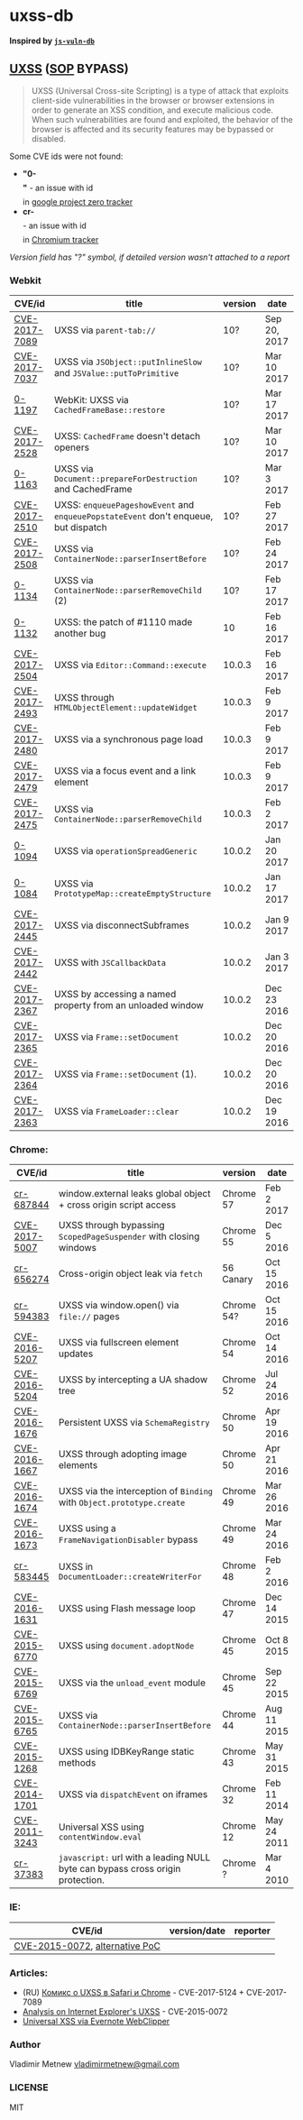 # uxss-db

**Inspired by [`js-vuln-db`](https://github.com/tunz/js-vuln-db)**

## [UXSS](https://www.acunetix.com/blog/articles/universal-cross-site-scripting-uxss/) ([SOP](https://en.wikipedia.org/wiki/Same-origin_policy) BYPASS)

> UXSS (Universal Cross-site Scripting) is a type of attack that exploits client-side vulnerabilities in the browser or browser extensions in order to generate an XSS condition, and execute malicious code. When such vulnerabilities are found and exploited, the behavior of the browser is affected and its security features may be bypassed or disabled.

Some CVE ids were not found:
- **"0-$$$$"** - an issue with id *$$$$* in [google project zero tracker](https://bugs.chromium.org/p/project-zero/issues/list)
- **cr-$$$$** - an issue with id *$$$$* in [Chromium tracker](https://bugs.chromium.org/p/chromium/issues/list)

_Version field has "?" symbol, if detailed version wasn't attached to a report_

### Webkit

| CVE/id                 | title  | version | date  |
|----------------------- |------- | ------- | ----- |
| [CVE-2017-7089](https://github.com/Bo0oM/CVE-2017-7089) | UXSS via `parent-tab://` | 10? | Sep 20, 2017
| [CVE-2017-7037](./webkit/CVE-2017-7037) | UXSS via `JSObject::putInlineSlow` and `JSValue::putToPrimitive` |  10? | Mar 10 2017 |
| [0-1197](./webkit/0-1197) | WebKit: UXSS via `CachedFrameBase::restore` | 10? | Mar 17 2017
| [CVE-2017-2528](./webkit/CVE-2017-2528) | UXSS: `CachedFrame` doesn't detach openers | 10? | Mar 10 2017 |
| [0-1163](./webkit/0-1163) | UXSS via `Document::prepareForDestruction` and CachedFrame | 10? | Mar 3 2017 |
| [CVE-2017-2510](./webkit/CVE-2017-2510) | UXSS: `enqueuePageshowEvent` and `enqueuePopstateEvent` don't enqueue, but dispatch | 10? | Feb 27 2017 |
| [CVE-2017-2508](./webkit/CVE-2017-2508) | UXSS via `ContainerNode::parserInsertBefore` | 10?  | Feb 24 2017 |
| [0-1134](./webkit/0-1134) | UXSS via `ContainerNode::parserRemoveChild` (2) | 10? | Feb 17 2017 |
| [0-1132](./webkit/0-1132) | UXSS: the patch of #1110 made another bug | 10 | Feb 16 2017 |
| [CVE-2017-2504](./webkit/CVE-2017-2504) | UXSS via `Editor::Command::execute` | 10.0.3 | Feb 16 2017 |
| [CVE-2017-2493](./webkit/CVE-2017-2493) | UXSS through `HTMLObjectElement::updateWidget` | 10.0.3 | Feb 9 2017 |
| [CVE-2017-2480](./webkit/CVE-2017-2480) | UXSS via a synchronous page load | 10.0.3 | Feb 9 2017 |
| [CVE-2017-2479](./webkit/CVE-2017-2479) | UXSS via a focus event and a link element | 10.0.3 | Feb 9 2017 |
| [CVE-2017-2475](./webkit/CVE-2017-2475) | UXSS via `ContainerNode::parserRemoveChild` | 10.0.3 | Feb 2 2017 |
| [0-1094](./webkit/0-1094) | UXSS via `operationSpreadGeneric` | 10.0.2 | Jan 20 2017 |
| [0-1084](./webkit/0-1084) | UXSS via `PrototypeMap::createEmptyStructure` | 10.0.2 | Jan 17 2017
| [CVE-2017-2445](./webkit/CVE-2017-2445) | UXSS via disconnectSubframes | 10.0.2 | Jan 9 2017 |
| [CVE-2017-2442](./webkit/CVE-2017-2442) | UXSS with `JSCallbackData` | 10.0.2 | Jan 3 2017
| [CVE-2017-2367](./webkit/CVE-2017-2367) | UXSS by accessing a named property from an unloaded window | 10.0.2 | Dec 23 2016 |
| [CVE-2017-2365](./webkit/CVE-2017-2365) | UXSS via `Frame::setDocument` | 10.0.2 | Dec 20 2016 |
| [CVE-2017-2364](./webkit/CVE-2017-2364) | UXSS via `Frame::setDocument` (1). | 10.0.2 | Dec 20 2016 |
| [CVE-2017-2363](./webkit/CVE-2017-2363) | UXSS via `FrameLoader::clear` | 10.0.2 | Dec 19 2016 |


### Chrome:
| CVE/id                                  | title             | version  | date |
|---------------------------------------- |------------------ |--------- |----- |
| [cr-687844](./chrome/cr-687844)         | window.external leaks global object + cross origin script access  | Chrome 57 | Feb 2 2017 |
| [CVE-2017-5007](./chrome/CVE-2017-5007) | UXSS through bypassing `ScopedPageSuspender` with closing windows | Chrome 55 | Dec 5 2016 |
| [cr-656274](./chrome/cr-656274)         | Cross-origin object leak via `fetch` | 56 Canary | Oct 15 2016 |
| [cr-594383](./chrome/cr-594383)         | UXSS via window.open() via `file://` pages | Chrome 54? | Oct 15 2016 |
| [CVE-2016-5207](./chrome/CVE-2016-5207) | UXSS via fullscreen element updates | Chrome 54 | Oct 14 2016 |
| [CVE-2016-5204](./chrome/CVE-2016-5204) | UXSS by intercepting a UA shadow tree | Chrome 52 | Jul 24 2016 |
| [CVE-2016-1676](./chrome/CVE-2016-1676) | Persistent UXSS via `SchemaRegistry` | Chrome 50 | Apr 19 2016 |
| [CVE-2016-1667](./chrome/CVE-2016-1667) | UXSS through adopting image elements | Chrome 50 | Apr 21 2016 |
| [CVE-2016-1674](./chrome/CVE-2016-1674) | UXSS via the interception of `Binding` with `Object.prototype.create` | Chrome 49 | Mar 26 2016 |
| [CVE-2016-1673](./chrome/CVE-2016-1673) | UXSS using a `FrameNavigationDisabler` bypass | Chrome 49 | Mar 24 2016 |
| [cr-583445]('./chrome/cr-583445')       | UXSS in `DocumentLoader::createWriterFor` | Chrome 48 | Feb 2 2016 |
| [CVE-2016-1631](./chrome/CVE-2016-1631) | UXSS using Flash message loop | Chrome 47 | Dec 14 2015 |
| [CVE-2015-6770](./chrome/CVE-2015-6770) | UXSS using `document.adoptNode` | Chrome 45 | Oct 8 2015 |
| [CVE-2015-6769](./chrome/CVE-2015-6769) | UXSS via the `unload_event` module | Chrome 45 | Sep 22 2015 |
| [CVE-2015-6765](./chrome/CVE-2015-6765) | UXSS via `ContainerNode::parserInsertBefore` | Chrome 44 | Aug 11 2015 |
| [CVE-2015-1268](./chrome/CVE-2015-1268) | UXSS using IDBKeyRange static methods | Chrome 43 | May 31 2015 |
| [CVE-2014-1701](./chrome/CVE-2014-1701) | UXSS via `dispatchEvent` on iframes | Chrome 32 | Feb 11 2014 |
| [CVE-2011-3243](./chrome/CVE-2011-3243) | Universal XSS using `contentWindow.eval` | Chrome 12 | May 24 2011 |
| [cr-37383]('./chrome/cr-37383')         | `javascript:` url with a leading NULL byte can bypass cross origin protection. | Chrome ? | Mar 4 2010 |


### IE:
| CVE/id  | version/date  | reporter  |
|---------- |--------- | --------- |
| [CVE-2015-0072](https://github.com/dbellavista/uxss-poc), [alternative PoC](https://github.com/wjessop/UXSS_PoC) | | |


### Articles:
- (RU) [Комикс о UXSS в Safari и Chrome](https://bo0om.ru/chrome-and-safari-uxss) - CVE-2017-5124 + CVE-2017-7089
- [Analysis on Internet Explorer's UXSS](https://blog.innerht.ml/ie-uxss/) - CVE-2015-0072
- [Universal XSS via Evernote WebClipper](https://blog.xpnsec.com/evernote-webclipper-uxss/)

### Author
Vladimir Metnew <vladimirmetnew@gmail.com>

### LICENSE
MIT
